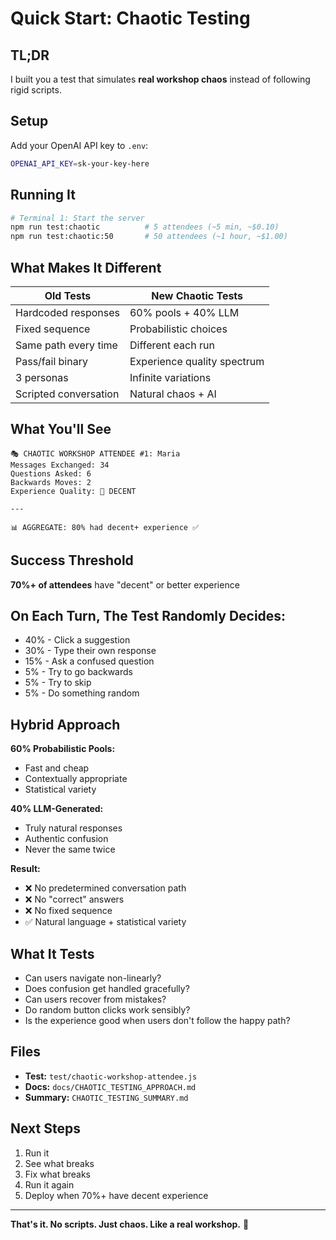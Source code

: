 # Quick Start: Chaotic Testing

## TL;DR

I built you a test that simulates **real workshop chaos** instead of following rigid scripts.

## Setup

Add your OpenAI API key to `.env`:

```bash
OPENAI_API_KEY=sk-your-key-here
```

## Running It

```bash
# Terminal 1: Start the server
npm run test:chaotic          # 5 attendees (~5 min, ~$0.10)
npm run test:chaotic:50       # 50 attendees (~1 hour, ~$1.00)
```

## What Makes It Different

| Old Tests | New Chaotic Tests |
|-----------|-------------------|
| Hardcoded responses | 60% pools + 40% LLM |
| Fixed sequence | Probabilistic choices |
| Same path every time | Different each run |
| Pass/fail binary | Experience quality spectrum |
| 3 personas | Infinite variations |
| Scripted conversation | Natural chaos + AI |

## What You'll See

```
🎭 CHAOTIC WORKSHOP ATTENDEE #1: Maria
Messages Exchanged: 34
Questions Asked: 6
Backwards Moves: 2
Experience Quality: 🙂 DECENT

---

📊 AGGREGATE: 80% had decent+ experience ✅
```

## Success Threshold

**70%+ of attendees** have "decent" or better experience

## On Each Turn, The Test Randomly Decides:

- 40% - Click a suggestion
- 30% - Type their own response
- 15% - Ask a confused question
- 5% - Try to go backwards
- 5% - Try to skip
- 5% - Do something random

## Hybrid Approach

**60% Probabilistic Pools:**
- Fast and cheap
- Contextually appropriate
- Statistical variety

**40% LLM-Generated:**
- Truly natural responses
- Authentic confusion
- Never the same twice

**Result:**
- ❌ No predetermined conversation path
- ❌ No "correct" answers
- ❌ No fixed sequence
- ✅ Natural language + statistical variety

## What It Tests

- Can users navigate non-linearly?
- Does confusion get handled gracefully?
- Can users recover from mistakes?
- Do random button clicks work sensibly?
- Is the experience good when users don't follow the happy path?

## Files

- **Test:** `test/chaotic-workshop-attendee.js`
- **Docs:** `docs/CHAOTIC_TESTING_APPROACH.md`
- **Summary:** `CHAOTIC_TESTING_SUMMARY.md`

## Next Steps

1. Run it
2. See what breaks
3. Fix what breaks
4. Run it again
5. Deploy when 70%+ have decent experience

---

**That's it. No scripts. Just chaos. Like a real workshop.** 🎪
